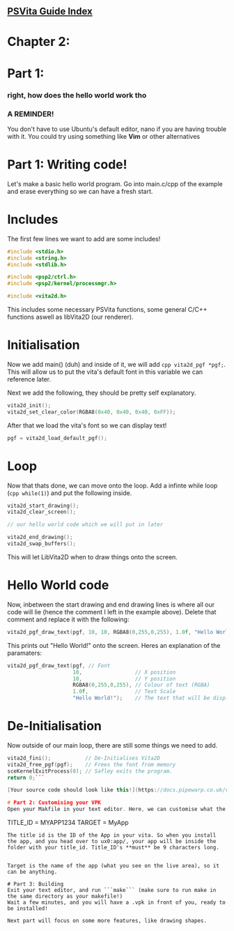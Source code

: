 ## [PSVita Guide Index](https://docs.pipewarp.co.uk/vita-docs)

# Chapter 2:
# Part 1:
### right, how does the hello world work tho

### A REMINDER!
You don't have to use Ubuntu's default editor, nano if you are having trouble with it. You could try using something like **Vim** or other alternatives

# Part 1: Writing code!
Let's make a basic hello world program. Go into main.c/cpp of the example and erase everything so we can have a fresh start.

# Includes
The first few lines we want to add are some includes!
```cpp
#include <stdio.h>
#include <string.h>
#include <stdlib.h>

#include <psp2/ctrl.h>
#include <psp2/kernel/processmgr.h>

#include <vita2d.h>
```
This includes some necessary PSVita functions, some general C/C++ functions aswell as libVita2D (our renderer).

# Initialisation
Now we add main() (duh) and inside of it, we will add ```cpp vita2d_pgf *pgf;```. This will allow us to put the vita's default font in this variable we can reference later.


Next we add the following, they should be pretty self explanatory.
```cpp
vita2d_init();
vita2d_set_clear_color(RGBA8(0x40, 0x40, 0x40, 0xFF));
```
After that we load the vita's font so we can display text!
```cpp
pgf = vita2d_load_default_pgf();
```
# Loop
Now that thats done, we can move onto the loop.
Add a infinte while loop (```cpp while(1)```) and put the following inside.
```cpp
vita2d_start_drawing();
vita2d_clear_screen();

// our hello world code which we will put in later

vita2d_end_drawing();
vita2d_swap_buffers();
```
This will let LibVita2D when to draw things onto the screen.

# Hello World code
Now, inbetween the start drawing and end drawing lines is where all our code will lie (hence the comment I left in the example above). Delete that comment and replace it with the following:
```cpp
vita2d_pgf_draw_text(pgf, 10, 10, RGBA8(0,255,0,255), 1.0f, "Hello World!");
```
This prints out "Hello World!" onto the screen.
Heres an explanation of the paramaters:
```cpp
vita2d_pgf_draw_text(pgf, // Font 
					 10,                 // X position
					 10,                 // Y position
					 RGBA8(0,255,0,255), // Colour of text (RGBA)
					 1.0f,               // Text Scale
					 "Hello World!");    // The text that will be displayed
```

# De-Initialisation
Now outside of our main loop, there are still some things we need to add.
```cpp
vita2d_fini();           // De-Initialises Vita2D
vita2d_free_pgf(pgf);    // Frees the font from memory
sceKernelExitProcess(0); // Safley exits the program.
return 0;```

[Your source code should look like this!](https://docs.pipewarp.co.uk/vita-docs/chapter-2/part-1/main.cpp)

# Part 2: Customising your VPK
Open your Makfile in your text editor. Here, we can customise what the name of the app is, what ID it has and more.
```
TITLE_ID = MYAPP1234
TARGET   = MyApp
```
The title id is the ID of the App in your vita. So when you install the app, and you head over to ux0:app/, your app will be inside the folder with your title_id. Title_ID's **must** be 9 characters long.


Target is the name of the app (what you see on the live area), so it can be anything.

# Part 3: Building
Exit your text editor, and run ```make``` (make sure to run make in the same directory as your makefile!)
Wait a few minutes, and you will have a .vpk in front of you, ready to be installed!

Next part will focus on some more features, like drawing shapes.
